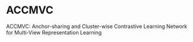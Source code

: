 # ACCMVC
ACCMVC: Anchor-sharing and Cluster-wise Contrastive Learning Network for Multi-View Representation Learning
